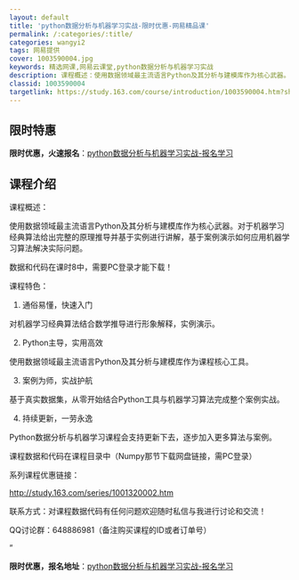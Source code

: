 ```yaml
---
layout: default
title: 'python数据分析与机器学习实战-限时优惠-网易精品课'
permalink: /:categories/:title/
categories: wangyi2
tags: 网易提供
cover: 1003590004.jpg
keywords: 精选网课,网易云课堂,python数据分析与机器学习实战
description: 课程概述：使用数据领域最主流语言Python及其分析与建模库作为核心武器。对于机器学习经典算法给出完整的原理推导并基于实
classid: 1003590004
targetlink: https://study.163.com/course/introduction/1003590004.htm?share=1&shareId=1025206652&utm_campaign=share&utm_medium=iphoneShare&utm_source=&utm_u=1025206652
---
```


## 限时特惠

**限时优惠，火速报名**：[python数据分析与机器学习实战-报名学习](https://study.163.com/course/introduction/1003590004.htm?share=1&shareId=1025206652&utm_campaign=share&utm_medium=iphoneShare&utm_source=&utm_u=1025206652)

## 课程介绍

课程概述：

使用数据领域最主流语言Python及其分析与建模库作为核心武器。对于机器学习经典算法给出完整的原理推导并基于实例进行讲解，基于案例演示如何应用机器学习算法解决实际问题。



数据和代码在课时8中，需要PC登录才能下载！



课程特色：

1.	通俗易懂，快速入门

对机器学习经典算法结合数学推导进行形象解释，实例演示。

2.	Python主导，实用高效

使用数据领域最主流语言Python及其分析与建模库作为课程核心工具。

3.	案例为师，实战护航

基于真实数据集，从零开始结合Python工具与机器学习算法完成整个案例实战。

4.	持续更新，一劳永逸

Python数据分析与机器学习课程会支持更新下去，逐步加入更多算法与案例。



课程数据和代码在课程目录中（Numpy那节下载网盘链接，需PC登录）

系列课程优惠链接：

http://study.163.com/series/1001320002.htm



联系方式：对课程数据代码有任何问题欢迎随时私信与我进行讨论和交流！



QQ讨论群：648886981（备注购买课程的ID或者订单号）



”

**限时优惠，报名地址**：[python数据分析与机器学习实战-报名学习](https://study.163.com/course/introduction/1003590004.htm?share=1&shareId=1025206652&utm_campaign=share&utm_medium=iphoneShare&utm_source=&utm_u=1025206652)

